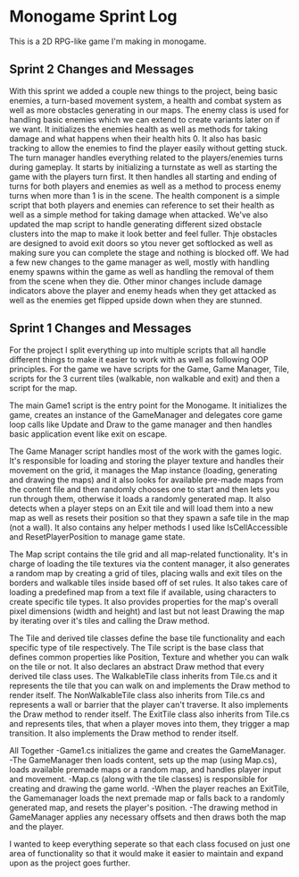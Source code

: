 # Monogame Sprint Log
This is a 2D RPG-like game I'm making in monogame. 

## Sprint 2 Changes and Messages
With this sprint we added a couple new things to the project, being basic enemies, a turn-based movement system, a health and combat system as well as more obstacles generating in our maps.   The enemy class is used for handling basic enemies which we can extend to create variants later on if we want. It initializes the enemies health
as well as methods for taking damage and what happens when their health hits 0. It also has basic tracking to allow the enemies to find the player easily without getting stuck. The turn manager handles everything related to the players/enemies turns during gameplay. It starts by initializing a turnstate as well as starting the game with the players turn first.
It then handles all starting and ending of turns for both players and enemies as well as a method to process enemy turns when more than 1 is in the scene.  The health component is a simple script that both players and enemies can reference to set their health as well as a simple method for taking damage when attacked. We've also updated the map script to handle generating different sized obstacle clusters into the map to make it look better and feel fuller. Thje obstacles are designed to avoid exit doors so ytou never get softlocked as well as making sure you can complete the stage and nothing is blocked off. We had a few new changes to the game manager as well, mostly with handling enemy spawns within the game as well as handling the removal of them from the scene when they die. Other minor changes include damage indicators above the player and enemy heads when they get attacked as well as the enemies get flipped upside down when they are stunned.

## Sprint 1 Changes and Messages

For the project I split everything up into multiple scripts that all handle different things to make it easier to work with as well as following OOP principles.
For the game we have scripts for the Game, Game Manager, Tile, scripts for the 3 current tiles (walkable, non walkable and exit) and then a script for the map.

The main Game1 script is the entry point for the Monogame. It initializes the game, creates an instance of the GameManager and delegates core game loop calls like Update and Draw to the game manager and then handles basic application event like exit on escape.

The Game Manager script handles most of the work with the games logic. It's responsible for loading and storing the player texture and handles their movement on the grid, it manages the Map instance (loading, generating and drawing the maps) and it also looks for available pre-made maps 
    from the content file and then randomly chooses one to start and then lets you run through them, otherwise it loads a randomly generated map. It also detects when a player steps on an Exit tile and will load them into a new map as well as resets their position so that they spawn a safe tile in the map (not a wall).
    It also contains any helper methods I used like IsCellAccessible and ResetPlayerPosition to manage game state.

The Map script contains the tile grid and all map-related functionality. It's in charge of loading the tile textures via the content manager, it also generates a random map by creating a grid of tiles, placing walls and exit tiles on the borders and walkable tiles inside based off of set rules. 
    It also takes care of loading a predefined map from a text file if available, using characters to create specific tile types. It also provides properties for the map's overall pixel dimensions (width and height) and last but not least Drawing the map by iterating over it's tiles and calling the Draw method.

The Tile and derived tile classes define the base tile functionality and each specific type of tile respectively.  The Tile script is the base class that defines common properties like Position, Texture and whether you can walk on the tile or not. It also declares an abstract Draw method that every derived tile class uses.
    The WalkableTile class inherits from Tile.cs and it represents the tile that you can walk on and implements the Draw method to render itself.
    The NonWalkableTile class also inherits from Tile.cs and represents a wall or barrier that the player can't traverse. It also implements the Draw method to render itself.
    The ExitTile class also inherits from Tile.cs and represents tiles, that when a player moves into them, they trigger a map transition. It also implements the Draw method to render itself.

  All Together
  -Game1.cs initializes the game and creates the GameManager. 
  -The GameManager then loads content, sets up the map (using Map.cs), loads available premade maps or a random map, and handles player input and movement.
  -Map.cs (along with the tile classes) is responsible for creating and drawing the game world.
  -When the player reaches an ExitTile, the Gamemanager loads the next premade map or falls back to a randomly generated map, and resets the player's position.
  -The drawing method in GameManager applies any necessary offsets and then draws both the map and the player.

I wanted to keep everything seperate so that each class focused on just one area of functionality so that it would make it easier to maintain and expand upon as the project goes further.

